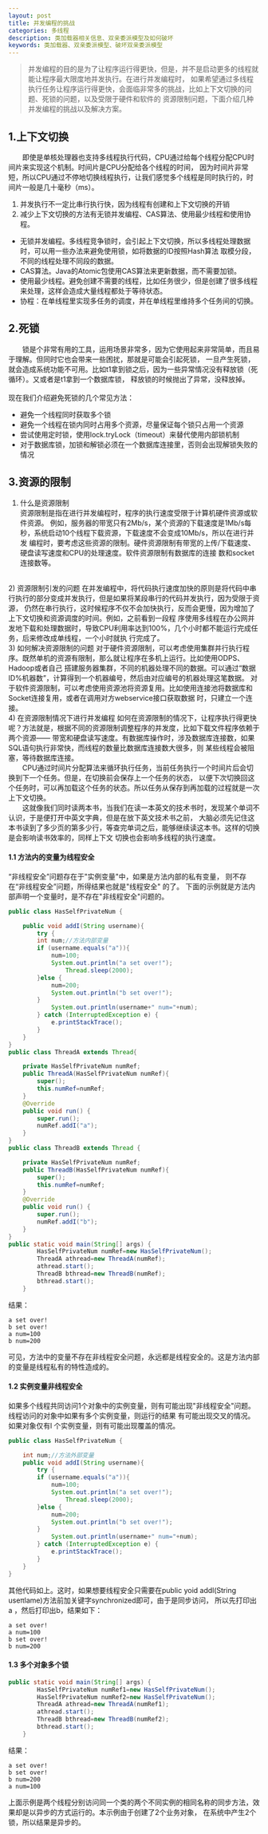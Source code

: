 ```yaml
---
layout: post
title: 并发编程的挑战
categories: 多线程
description: 类加载器相关信息、双亲委派模型及如何破坏
keywords: 类加载器、双亲委派模型、破坏双亲委派模型
---
```


>并发编程的目的是为了让程序运行得更快，但是，并不是启动更多的线程就能让程序最大限度地并发执行。在进行并发编程时，
如果希望通过多线程执行任务让程序运行得更快，会面临非常多的挑战，比如上下文切换的问题、死锁的问题，以及受限于硬件和软件的
资源限制问题，下面介绍几种并发编程的挑战以及解决方案。
## 1.上下文切换
&emsp;&emsp;即使是单核处理器也支持多线程执行代码，CPU通过给每个线程分配CPU时间片来实现这个机制。时间片是CPU分配给各个线程的时间，
因为时间片非常短，所以CPU通过不停地切换线程执行，让我们感觉多个线程是同时执行的，时间片一般是几十毫秒（ms）。  
1) 并发执行不一定比串行执行快，因为线程有创建和上下文切换的开销  
2) 减少上下文切换的方法有无锁并发编程、CAS算法、使用最少线程和使用协程。  

- 无锁并发编程。多线程竞争锁时，会引起上下文切换，所以多线程处理数据时，可以用一些办法来避免使用锁，如将数据的ID按照Hash算法
取模分段，不同的线程处理不同段的数据。  
- CAS算法。Java的Atomic包使用CAS算法来更新数据，而不需要加锁。  
- 使用最少线程。避免创建不需要的线程，比如任务很少，但是创建了很多线程来处理，这样会造成大量线程都处于等待状态。  
- 协程：在单线程里实现多任务的调度，并在单线程里维持多个任务间的切换。  

## 2.死锁
&emsp;&emsp;锁是个非常有用的工具，运用场景非常多，因为它使用起来非常简单，而且易于理解。但同时它也会带来一些困扰，那就是可能会引起死锁，
一旦产生死锁，就会造成系统功能不可用。比如t1拿到锁之后，因为一些异常情况没有释放锁（死循环）。又或者是t1拿到一个数据库锁，
释放锁的时候抛出了异常，没释放掉。  
<br/>
现在我们介绍避免死锁的几个常见方法：

- 避免一个线程同时获取多个锁  
- 避免一个线程在锁内同时占用多个资源，尽量保证每个锁只占用一个资源  
- 尝试使用定时锁，使用lock.tryLock（timeout）来替代使用内部锁机制  
- 对于数据库锁，加锁和解锁必须在一个数据库连接里，否则会出现解锁失败的情况  

## 3.资源的限制
1) 什么是资源限制  
资源限制是指在进行并发编程时，程序的执行速度受限于计算机硬件资源或软件资源。
例如，服务器的带宽只有2Mb/s，某个资源的下载速度是1Mb/s每秒，系统启动10个线程下载资源，下载速度不会变成10Mb/s，所以在进行并发
编程时，要考虑这些资源的限制。硬件资源限制有带宽的上传/下载速度、硬盘读写速度和CPU的处理速度。软件资源限制有数据库的连接
数和socket连接数等。    
<br/>
2) 资源限制引发的问题  
在并发编程中，将代码执行速度加快的原则是将代码中串行执行的部分变成并发执行，但是如果将某段串行的代码并发执行，因为受限于资源，
仍然在串行执行，这时候程序不仅不会加快执行，反而会更慢，因为增加了上下文切换和资源调度的时间。例如，之前看到一段程
序使用多线程在办公网并发地下载和处理数据时，导致CPU利用率达到100%，几个小时都不能运行完成任务，后来修改成单线程，一个小时就执
行完成了。  
<br/>
3) 如何解决资源限制的问题  
对于硬件资源限制，可以考虑使用集群并行执行程序。既然单机的资源有限制，那么就让程序在多机上运行。比如使用ODPS、Hadoop或者自己
搭建服务器集群，不同的机器处理不同的数据。可以通过“数据ID%机器数”，计算得到一个机器编号，然后由对应编号的机器处理这笔数据。
对于软件资源限制，可以考虑使用资源池将资源复用。比如使用连接池将数据库和Socket连接复用，或者在调用对方webservice接口获取数据
时，只建立一个连接。  
<br/>
4) 在资源限制情况下进行并发编程  
如何在资源限制的情况下，让程序执行得更快呢？方法就是，根据不同的资源限制调整程序的并发度，比如下载文件程序依赖于两个资源——
带宽和硬盘读写速度。有数据库操作时，涉及数据库连接数，如果SQL语句执行非常快，而线程的数量比数据库连接数大很多，则
某些线程会被阻塞，等待数据库连接。  


<br/>
&emsp;&emsp;CPU通过时间片分配算法来循环执行任务，当前任务执行一个时间片后会切换到下一个任务。但是，在切换前会保存上一个任务的状态，
以便下次切换回这个任务时，可以再加载这个任务的状态。所以任务从保存到再加载的过程就是一次上下文切换。  
<br/>
&emsp;&emsp;这就像我们同时读两本书，当我们在读一本英文的技术书时，发现某个单词不认识，于是便打开中英文字典，但是在放下英文技术书之前，
大脑必须先记住这本书读到了多少页的第多少行，等查完单词之后，能够继续读这本书。这样的切换是会影响读书效率的，同样上下文
切换也会影响多线程的执行速度。  

#### 1.1 方法内的变量为线程安全
“非线程安全”问题存在于"实例变量"中，如果是方法内部的私有变量， 则不存在“非线程安全”问题，所得结果也就是"线程安全" 的了。
下面的示例就是方法内部声明一个变量时，是不存在"非线程安全"问题的。
``` java
public class HasSelfPrivateNum {

    public void addI(String username){
        try {
        int num;//方法内部变量
        if (username.equals("a")){
            num=100;
            System.out.println("a set over!");
                Thread.sleep(2000);
        }else {
            num=200;
            System.out.println("b set over!");
        }
            System.out.println(username+" num="+num);
        } catch (InterruptedException e) {
            e.printStackTrace();
        }
    }
}
public class ThreadA extends Thread{

    private HasSelfPrivateNum numRef;
    public ThreadA(HasSelfPrivateNum numRef){
        super();
        this.numRef=numRef;
    }
    @Override
    public void run() {
        super.run();
        numRef.addI("a");
    }
}
public class ThreadB extends Thread {

    private HasSelfPrivateNum numRef;
    public ThreadB(HasSelfPrivateNum numRef){
        super();
        this.numRef=numRef;
    }
    @Override
    public void run() {
        super.run();
        numRef.addI("b");
    }
}
public static void main(String[] args) {
        HasSelfPrivateNum numRef=new HasSelfPrivateNum();
        ThreadA athread=new ThreadA(numRef);
        athread.start();
        ThreadB bthread=new ThreadB(numRef);
        bthread.start();
    }
```
结果：
```
a set over!
b set over!
a num=100
b num=200
```
可见，方法中的变量不存在非线程安全问题，永远都是线程安全的。这是方法内部的变量是线程私有的特性造成的。
#### 1.2 实例变量非线程安全
如果多个线程共同访问1个对象中的实例变量，则有可能出现"非线程安全"问题。线程访问的对象中如果有多个实例变量，则运行的结果
有可能出现交叉的情况。如果对象仅有l 个实例变量，则有可能出现覆盖的情况。  
``` java
public class HasSelfPrivateNum {

    int num;//方法外部变量
    public void addI(String username){
        try {
        if (username.equals("a")){
            num=100;
            System.out.println("a set over!");
                Thread.sleep(2000);
        }else {
            num=200;
            System.out.println("b set over!");
        }
            System.out.println(username+" num="+num);
        } catch (InterruptedException e) {
            e.printStackTrace();
        }
    }
}
```
其他代码如上。这时，如果想要线程安全只需要在public yoid addl(String useπlame)方法前加关键字synchronized即可，由于是同步访问，
所以先打印出a ，然后打印出b，结果如下：  
```
a set over!
a num=100
b set over!
b num=200
```
#### 1.3 多个对象多个锁
``` java
public static void main(String[] args) {
        HasSelfPrivateNum numRef1=new HasSelfPrivateNum();
        HasSelfPrivateNum numRef2=new HasSelfPrivateNum();
        ThreadA athread=new ThreadA(numRef1);
        athread.start();
        ThreadB bthread=new ThreadB(numRef2);
        bthread.start();
    }
```
结果：  
```
a set over!
b set over!
b num=200
a num=100
```
上面示例是两个线程分别访问同一个类的两个不同实例的相同名称的同步方法，效果却是以异步的方式运行的。本示例由于创建了2个业务对象，
在系统中产生2个锁，所以结果是异步的。
